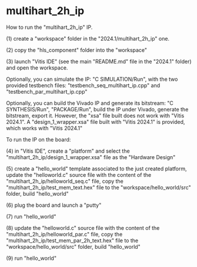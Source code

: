 # multihart_2h_ip

How to run the "multihart_2h_ip" IP.

(1) create a "workspace" folder in the "2024.1/multihart_2h_ip" one.

(2) copy the "hls_component" folder into the "workspace"

(3) launch "Vitis IDE" (see the main "README.md" file in the "2024.1" folder) and open the workspace.

Optionally, you can simulate the IP: "C SIMULATION/Run", with the two provided testbench files: "testbench_seq_multihart_ip.cpp" and "testbench_par_multihart_ip.cpp" 

Optionally, you can build the Vivado IP and generate its bitstream: "C SYNTHESIS/Run", "PACKAGE/Run", build the IP under Vivado, generate the bitstream, export it. However, the "xsa" file built does not work with "Vitis 2024.1". A "design_1_wrapper.xsa" file built with "Vitis 2024.1" is provided, which works with "Vitis 2024.1"

To run the IP on the board:

(4) in "Vitis IDE", create a "platform" and select the "multihart_2h_ip/design_1_wrapper.xsa" file as the "Hardware Design"

(5) create a "hello_world" template associated to the just created platform, update the "helloworld.c" source file with the content of the "multihart_2h_ip/helloworld_seq.c" file, copy the "multihart_2h_ip/test_mem_text.hex" file to the "workspace/hello_world/src" folder, build "hello_world"

(6) plug the board and launch a "putty"

(7) run "hello_world"

(8) update the "helloworld.c" source file with the content of the "multihart_2h_ip/helloworld_par.c" file, copy the "multihart_2h_ip/test_mem_par_2h_text.hex" file to the "workspace/hello_world/src" folder, build "hello_world"

(9) run "hello_world"
